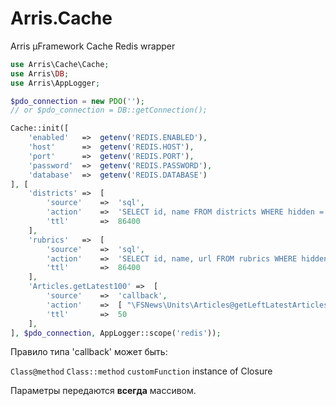 # Arris.Cache

Arris µFramework Cache Redis wrapper

```php
use Arris\Cache\Cache;
use Arris\DB;
use Arris\AppLogger;

$pdo_connection = new PDO('');
// or $pdo_connection = DB::getConnection();

Cache::init([
    'enabled'   =>  getenv('REDIS.ENABLED'),
    'host'      =>  getenv('REDIS.HOST'),
    'port'      =>  getenv('REDIS.PORT'),
    'password'  =>  getenv('REDIS.PASSWORD'),
    'database'  =>  getenv('REDIS.DATABASE')
], [
    'districts' =>  [
        'source'    =>  'sql',
        'action'    =>  'SELECT id, name FROM districts WHERE hidden = 0 ORDER BY id ASC',
        'ttl'       =>  86400
    ],
    'rubrics'   =>  [
        'source'    =>  'sql',
        'action'    =>  'SELECT id, name, url FROM rubrics WHERE hidden = 0 ORDER BY sorder',
        'ttl'       =>  86400
    ],
    'Articles.getLatest100' =>  [
        'source'    =>  'callback',
        'action'    =>  [ "\FSNews\Units\Articles@getLeftLatestArticles", [ 100 ] ],
        'ttl'       =>  50
    ],
], $pdo_connection, AppLogger::scope('redis'));
```

Правило типа 'callback' может быть:

`Class@method`
`Class::method`
`customFunction`
instance of Closure

Параметры передаются **всегда** массивом.
